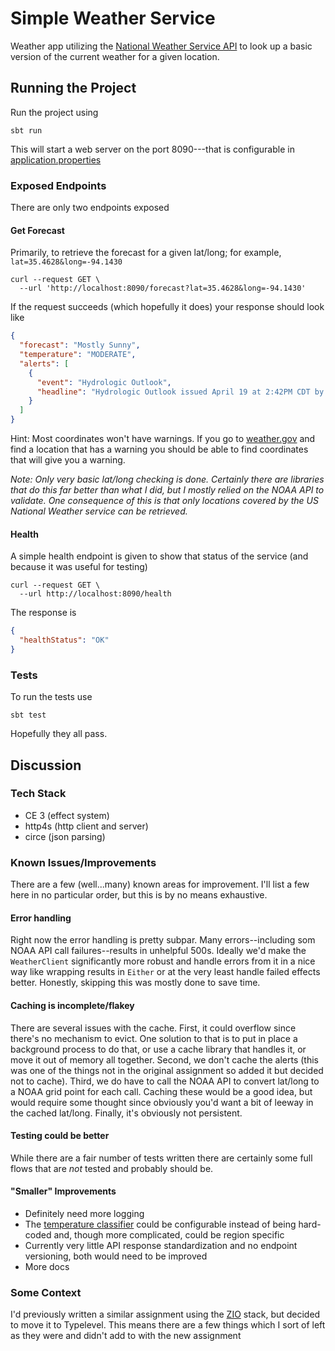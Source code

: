 # Simple Weather Service
Weather app utilizing the [National Weather Service API](https://www.weather.gov/documentation/services-web-api) to
look up a basic version of the current weather for a given location. 

## Running the Project
Run the project using 
```shell
sbt run
```

This will start a web server on the port 8090---that is configurable in [application.properties](src/main/resources/application.properties)

### Exposed Endpoints
There are only two endpoints exposed

#### Get Forecast
Primarily, to retrieve the forecast for a given lat/long; for example, `lat=35.4628&long=-94.1430`
```shell
curl --request GET \
  --url 'http://localhost:8090/forecast?lat=35.4628&long=-94.1430'
```
If the request succeeds (which hopefully it does) your response should look like
```json
{
  "forecast": "Mostly Sunny",
  "temperature": "MODERATE",
  "alerts": [
    {
      "event": "Hydrologic Outlook",
      "headline": "Hydrologic Outlook issued April 19 at 2:42PM CDT by NWS Shreveport LA"
    }
  ]
}
```

Hint: Most coordinates won't have warnings. If you go to [weather.gov](https://weather.gov) and find a location that has a warning
you should be able to find coordinates that will give you a warning.

_Note: Only very basic lat/long checking is done. Certainly there are libraries that do this
far better than what I did, but I mostly relied on the NOAA API to validate. One consequence of this
is that only locations covered by the US National Weather service can be retrieved._

#### Health
A simple health endpoint is given to show that status of the service (and because it was useful for testing)
```shell
curl --request GET \
  --url http://localhost:8090/health
```
The response is
```json
{
  "healthStatus": "OK"
}
```

### Tests
To run the tests use
```shell 
sbt test
```

Hopefully they all pass.

## Discussion
### Tech Stack
- CE 3 (effect system)
- http4s (http client and server)
- circe (json parsing)

### Known Issues/Improvements
There are a few (well...many) known areas for improvement. I'll list a few here in no particular order, but this is by no means
exhaustive.
#### Error handling
Right now the error handling is pretty subpar. Many errors--including som NOAA API call failures--results in unhelpful 500s. Ideally we'd make the 
`WeatherClient` significantly more robust and handle errors from it in a nice way like wrapping results in `Either` or at the very least 
handle failed effects better. Honestly, skipping this was mostly done to save time.

#### Caching is incomplete/flakey
There are several issues with the cache. First, it could overflow since there's no mechanism to evict. One solution to that is to put in place a background process to do that, or use a cache library that handles it, or move it out of memory all together. Second,
we don't cache the alerts (this was one of the things not in the original assignment so added it but decided not to cache).
Third, we do have to call the NOAA API to convert lat/long to a NOAA grid point for each call. Caching these would be a good idea, but would require some thought since obviously
you'd want a bit of leeway in the cached lat/long. Finally, it's obviously not persistent.

#### Testing could be better
While there are a fair number of tests written there are certainly some full flows that are _not_ tested and probably should be.

#### "Smaller" Improvements
- Definitely need more logging
- The [temperature classifier](src/main/scala/com/example/weatherservice/service/TemperatureClassifier.scala) could be configurable instead of being hard-coded and, though more complicated, could be region specific
- Currently very little API response standardization and no endpoint versioning, both would need to be improved
- More docs


### Some Context
I'd previously written a similar assignment using the [ZIO](https://zio.dev/) stack, but decided to move it to Typelevel. This means there are a few
things which I sort of left as they were and didn't add to with the new assignment